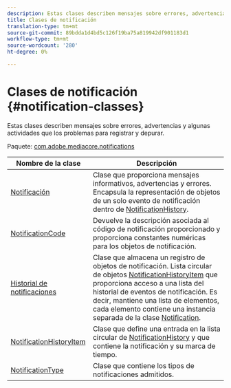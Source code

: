 ```yaml
---
description: Estas clases describen mensajes sobre errores, advertencias y algunas actividades que los problemas para registrar y depurar.
title: Clases de notificación
translation-type: tm+mt
source-git-commit: 89bdda1d4bd5c126f19ba75a819942df901183d1
workflow-type: tm+mt
source-wordcount: '280'
ht-degree: 0%

---
```



# Clases de notificación {#notification-classes}

Estas clases describen mensajes sobre errores, advertencias y algunas actividades que los problemas para registrar y depurar.

Paquete: [com.adobe.mediacore.notifications](https://help.adobe.com/en_US/primetime/api/psdk/asdoc-dhls_1.4/com/adobe/mediacore/notifications/package-detail.html)

| Nombre de la clase | Descripción |
|---|---|
| [Notificación](https://help.adobe.com/en_US/primetime/api/psdk/asdoc-dhls_1.4/com/adobe/mediacore/notifications/Notification.html) | Clase que proporciona mensajes informativos, advertencias y errores. Encapsula la representación de objetos de un solo evento de notificación dentro de [NotificationHistory](https://help.adobe.com/en_US/primetime/api/psdk/asdoc-dhls_1.4/com/adobe/mediacore/notifications/NotificationHistory.html). |
| [NotificationCode](https://help.adobe.com/en_US/primetime/api/psdk/asdoc-dhls_1.4/com/adobe/mediacore/notifications/NotificationCode.html) | Devuelve la descripción asociada al código de notificación proporcionado y proporciona constantes numéricas para los objetos de notificación. |
| [Historial de notificaciones](https://help.adobe.com/en_US/primetime/api/psdk/asdoc-dhls_1.4/com/adobe/mediacore/notifications/NotificationHistory.html) | Clase que almacena un registro de objetos de notificación. Lista circular de objetos [NotificationHistoryItem](https://help.adobe.com/en_US/primetime/api/psdk/asdoc-dhls_1.4/com/adobe/mediacore/notifications/NotificationHistoryItem.html) que proporciona acceso a una lista del historial de eventos de notificación. Es decir, mantiene una lista de elementos, cada elemento contiene una instancia separada de la clase [Notification](https://help.adobe.com/en_US/primetime/api/psdk/asdoc-dhls_1.4/com/adobe/mediacore/notifications/Notification.html). |
| [NotificationHistoryItem](https://help.adobe.com/en_US/primetime/api/psdk/asdoc-dhls_1.4/com/adobe/mediacore/notifications/NotificationHistoryItem.html) | Clase que define una entrada en la lista circular de [NotificationHistory](https://help.adobe.com/en_US/primetime/api/psdk/asdoc-dhls_1.4/com/adobe/mediacore/notifications/NotificationHistory.html) y que contiene la notificación y su marca de tiempo. |
| [NotificationType](https://help.adobe.com/en_US/primetime/api/psdk/asdoc-dhls_1.4/com/adobe/mediacore/notifications/NotificationType.html) | Clase que contiene los tipos de notificaciones admitidos. |

